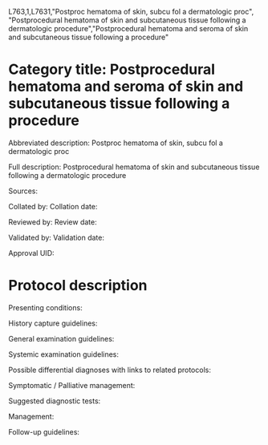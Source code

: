L763,1,L7631,"Postproc hematoma of skin, subcu fol a dermatologic proc", "Postprocedural hematoma of skin and subcutaneous tissue following a dermatologic procedure","Postprocedural hematoma and seroma of skin and subcutaneous tissue following a procedure"
# Category title: Postprocedural hematoma and seroma of skin and subcutaneous tissue following a procedure

Abbreviated description: Postproc hematoma of skin, subcu fol a dermatologic proc

Full description: Postprocedural hematoma of skin and subcutaneous tissue following a dermatologic procedure

Sources:

Collated by:
Collation date:

Reviewed by:
Review date:

Validated by:
Validation date:

Approval UID:

# Protocol description

Presenting conditions:

History capture guidelines:

General examination guidelines:

Systemic examination guidelines:

Possible differential diagnoses with links to related protocols:

Symptomatic / Palliative management:

Suggested diagnostic tests:

Management:

Follow-up guidelines:

